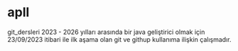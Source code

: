 # apll
git_dersleri
2023 - 2026 yılları arasında bir java geliştirici olmak için 23/09/2023 itibari ile ilk aşama olan git ve githup kullanıma ilişkin çalışmadır.
